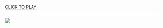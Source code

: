 
<a href="https://premium76.site?title=spiderman_games_unblocked&ref=13M">CLICK TO PLAY</a></h3>
<hr>

<a href="https://premium76.site?title=spiderman_games_unblocked&ref=13M"><img src="https://clearcache.store/games.png"></a>


